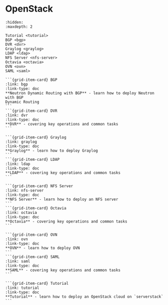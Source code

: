 # OpenStack

```{toctree}
:hidden:
:maxdepth: 2

Tutorial <tutorial>
BGP <bgp>
DVR <dvr>
Graylog <graylog>
LDAP <ldap>
NFS Server <nfs-server>
Octavia <octavia>
OVN <ovn>
SAML <saml>
```

````{grid} 1 1 2 2
```{grid-item-card} BGP
:link: bgp
:link-type: doc
**Neutron Dynamic Routing with BGP** - learn how to deploy Neutron with BGP
Dynamic Routing
```
```{grid-item-card} DVR
:link: dvr
:link-type: doc
**DVR** - covering key operations and common tasks
```
````

````{grid} 1 1 2 2
```{grid-item-card} Graylog
:link: graylog
:link-type: doc
**Graylog** - learn how to deploy Graylog
```
```{grid-item-card} LDAP
:link: ldap
:link-type: doc
**LDAP** - covering key operations and common tasks
```
````

````{grid} 1 1 2 2
```{grid-item-card} NFS Server
:link: nfs-server
:link-type: doc
**NFS Server** - learn how to deploy an NFS server
```
```{grid-item-card} Octavia
:link: octavia
:link-type: doc
**Octavia** - covering key operations and common tasks
```
````

````{grid} 1 1 2 2
```{grid-item-card} OVN
:link: ovn
:link-type: doc
**OVN** - learn how to deploy OVN
```
```{grid-item-card} SAML
:link: saml
:link-type: doc
**SAML** - covering key operations and common tasks
```
````

````{grid} 1 1 2 2
```{grid-item-card} Tutorial
:link: tutorial
:link-type: doc
**Tutorial** - learn how to deploy an OpenStack cloud on `serverstack`
```
````
